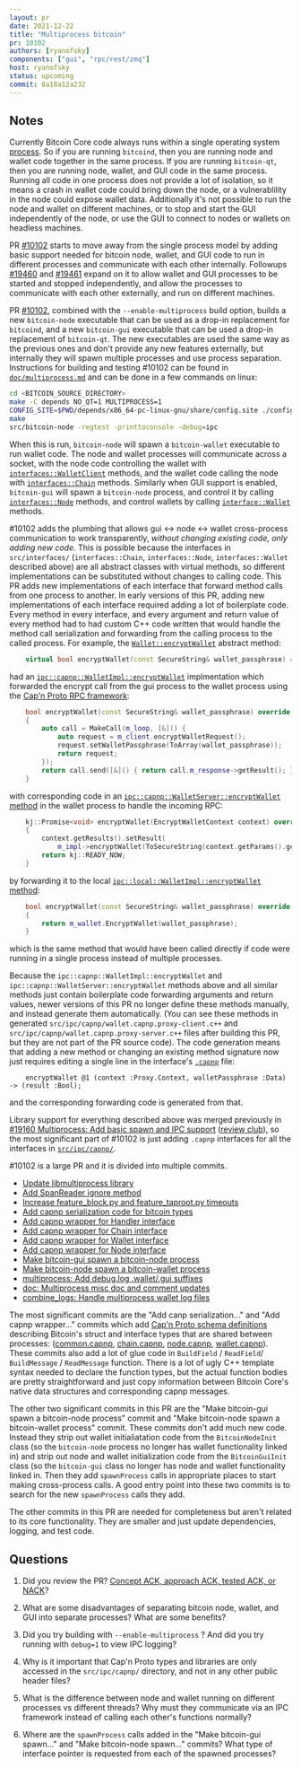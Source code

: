 ```yaml
---
layout: pr
date: 2021-12-22
title: "Multiprocess bitcoin"
pr: 10102
authors: [ryanofsky]
components: ["gui", "rpc/rest/zmq"]
host: ryanofsky
status: upcoming
commit: 8a18a12a232
---
```


## Notes

Currently Bitcoin Core code always runs within a single operating system
[process](https://en.wikipedia.org/wiki/Process_(computing)). So if you are
running `bitcoind`, then you are running node and wallet code together in the
same process. If you are running `bitcoin-qt`, then you are running node,
wallet, and GUI code in the same process. Running all code in one process does
not provide a lot of isolation, so it means a crash in wallet code could bring
down the node, or a vulnerablility in the node could expose wallet data.
Additionally it's not possible to run the node and wallet on different machines,
or to stop and start the GUI independently of the node, or use the GUI to
connect to nodes or wallets on headless machines.

PR [#10102](https://github.com/bitcoin/bitcoin/pull/10102) starts to move away
from the single process model by adding basic support needed for bitcoin node,
wallet, and GUI code to run in different processes and communicate with each
other internally. Followups
[#19460](https://github.com/bitcoin/bitcoin/pull/19460) and
[#19461](https://github.com/bitcoin/bitcoin/pull/19461) expand on it to allow
wallet and GUI processes to be started and stopped independently, and allow the
processes to communicate with each other externally, and run on different
machines.

PR [#10102](https://github.com/bitcoin/bitcoin/pull/10102), combined with the
`--enable-multiprocess` build option, builds a new `bitcoin-node` executable
that can be used as a drop-in replacement for `bitcoind`, and a new
`bitcoin-gui` executable that can be used a drop-in replacement of `bitcoin-qt`.
The new executables are used the same way as the previous ones and don't provide
any new features externally, but internally they will spawn multiple processes
and use process separation. Instructions for building and testing #10102 can be
found in
[`doc/multiprocess.md`](https://github.com/ryanofsky/bitcoin/blob/pr/ipc.168/doc/multiprocess.md#installation)
and can be done in a few commands on linux:

```bash
cd <BITCOIN_SOURCE_DIRECTORY>
make -C depends NO_QT=1 MULTIPROCESS=1
CONFIG_SITE=$PWD/depends/x86_64-pc-linux-gnu/share/config.site ./configure
make
src/bitcoin-node -regtest -printtoconsole -debug=ipc
```

When this is run, `bitcoin-node` will spawn a `bitcoin-wallet` executable to run
wallet code. The node and wallet processes will communicate across a socket,
with the node code controlling the wallet with
[`interfaces::WalletClient`](https://github.com/ryanofsky/bitcoin/blob/pr/ipc.168/src/interfaces/wallet.h#L310-L313)
methods, and the wallet code calling the node with
[`interfaces::Chain`](https://github.com/ryanofsky/bitcoin/blob/pr/ipc.168/src/interfaces/chain.h#L92)
methods. Similarly when GUI support is enabled, `bitcoin-gui` will spawn a
`bitcoin-node` process, and control it by calling
[`interfaces::Node`](https://github.com/ryanofsky/bitcoin/blob/pr/ipc.168/src/interfaces/node.h#L63-L64)
methods, and control wallets by calling
[`interface::Wallet`](https://github.com/ryanofsky/bitcoin/blob/pr/ipc.168/src/interfaces/wallet.h#L52-L53)
methods.

#10102 adds the plumbing that allows gui <-> node <-> wallet cross-process
communication to work transparently, *without changing existing code, only
adding new code*. This is possible because the interfaces in `src/interfaces/`
(`interfaces::Chain`, `interfaces::Node`, `interfaces::Wallet` described above)
are all abstract classes with virtual methods, so different implementations can
be substituted without changes to calling code. This PR adds new implementations
of each interface that forward method calls from one process to another. In
early versions of this PR, adding new implementations of each interface required
adding a lot of boilerplate code. Every method in every interface, and every
argument and return value of every method had to had custom C++ code written
that would handle the method call serialization and forwarding from the calling
process to the called process. For example, the
[`Wallet::encryptWallet`](https://github.com/ryanofsky/bitcoin/blob/pr/ipc.19/src/ipc/interfaces.h#L275)
abstract method:

```c++
    virtual bool encryptWallet(const SecureString& wallet_passphrase) = 0;
```

had an
[`ipc::capnp::WalletImpl::encryptWallet`](https://github.com/ryanofsky/bitcoin/blob/pr/ipc.19/src/ipc/capnp/interfaces.cpp#L205-L213)
implmentation which forwarded the encrypt call from the gui process to the
wallet process using the [Cap'n Proto RPC
framework](https://capnproto.org/cxxrpc.html):

```c++
    bool encryptWallet(const SecureString& wallet_passphrase) override
    {
        auto call = MakeCall(m_loop, [&]() {
            auto request = m_client.encryptWalletRequest();
            request.setWalletPassphrase(ToArray(wallet_passphrase));
            return request;
        });
        return call.send([&]() { return call.m_response->getResult(); });
    }
```

with corresponding code in an [`ipc::capnp::WalletServer::encryptWallet`
method](https://github.com/ryanofsky/bitcoin/blob/pr/ipc.19/src/ipc/capnp/server.cpp#L102-L107)
in the wallet process to handle the incoming RPC:

```c++
    kj::Promise<void> encryptWallet(EncryptWalletContext context) override
    {
        context.getResults().setResult(
            m_impl->encryptWallet(ToSecureString(context.getParams().getWalletPassphrase())));
        return kj::READY_NOW;
    }
```

by forwarding it to the local [`ipc::local::WalletImpl::encryptWallet`
method](https://github.com/ryanofsky/bitcoin/blob/pr/ipc.19/src/ipc/local/interfaces.cpp#L150-L153):

```c++
    bool encryptWallet(const SecureString& wallet_passphrase) override
    {
        return m_wallet.EncryptWallet(wallet_passphrase);
    }
```

which is the same method that would have been called directly if code were
running in a single process instead of multiple processes.

Because the `ipc::capnp::WalletImpl::encryptWallet` and
`ipc::capnp::WalletServer::encryptWallet` methods above and all similar methods
just contain boilerplate code forwarding arguments and return values, newer
versions of this PR no longer define these methods manually, and instead
generate them automatically. (You can see these methods in generated
`src/ipc/capnp/wallet.capnp.proxy-client.c++` and
`src/ipc/capnp/wallet.capnp.proxy-server.c++` files after building this PR, but
they are not part of the PR source code). The code generation means that adding
a new method or changing an existing method signature now just requires editing
a single line in the interface's
[`.capnp`](https://github.com/ryanofsky/bitcoin/blob/pr/ipc.168/src/ipc/capnp/wallet.capnp#L20)
file:

```capnproto
    encryptWallet @1 (context :Proxy.Context, walletPassphrase :Data) -> (result :Bool);
```

and the corresponding forwarding code is generated from that.

Library support for everything described above was merged previously in [#19160
Multiprocess: Add basic spawn and IPC
support](https://github.com/bitcoin/bitcoin/pull/19160) ([review
club](https://bitcoincore.reviews/19160)), so the most significant part of
#10102 is just adding `.capnp` interfaces for all the interfaces in
[`src/ipc/capnp/`](https://github.com/ryanofsky/bitcoin/tree/pr/ipc.168/src/ipc/capnp).

#10102 is a large PR and it is divided into multiple commits.

- [Update libmultiprocess library](https://github.com/bitcoin-core-review-club/bitcoin/commit/0d5a9187f53bd419c8e11a3388d08e690a78f8ec)
- [Add SpanReader ignore method](https://github.com/bitcoin-core-review-club/bitcoin/commit/bbb5c054d023fa840dcf57c818a5fb7c0ecaac17)
- [Increase feature_block.py and feature_taproot.py timeouts](https://github.com/bitcoin-core-review-club/bitcoin/commit/054909cffdb0c607321f8ef31d551a1d4f680b33)
- [Add capnp serialization code for bitcoin types](https://github.com/bitcoin-core-review-club/bitcoin/commit/b5f618f582499e15bd51883a102ad0e58beab033)
- [Add capnp wrapper for Handler interface](https://github.com/bitcoin-core-review-club/bitcoin/commit/36ed7095398c4811898aa1c3d3f8d42b63e4b432)
- [Add capnp wrapper for Chain interface](https://github.com/bitcoin-core-review-club/bitcoin/commit/b131a8005b41b8bf6866e7c4383f732fc6ddbfe6)
- [Add capnp wrapper for Wallet interface](https://github.com/bitcoin-core-review-club/bitcoin/commit/e944743422dda816ece691569602f0a2bb67a1a7)
- [Add capnp wrapper for Node interface](https://github.com/bitcoin-core-review-club/bitcoin/commit/8cfe45d5e0f54ce88e5278856b861f02f75af1b8)
- [Make bitcoin-gui spawn a bitcoin-node process](https://github.com/bitcoin-core-review-club/bitcoin/commit/11df1f8701f4f693b0c2fbdc0000649a625ec150)
- [Make bitcoin-node spawn a bitcoin-wallet process](https://github.com/bitcoin-core-review-club/bitcoin/commit/188de5680348dfb6993d4f8c0a43437eb1436ffd)
- [multiprocess: Add debug.log .wallet/.gui suffixes](https://github.com/bitcoin-core-review-club/bitcoin/commit/0f736c1f272c23a9ab1d3c0f915f1ba855c28d32)
- [doc: Multiprocess misc doc and comment updates](https://github.com/bitcoin-core-review-club/bitcoin/commit/794ede45a9e2dd685a564fc59e02d26e7287a78a)
- [combine_logs: Handle multiprocess wallet log files](https://github.com/bitcoin-core-review-club/bitcoin/commit/8a18a12a23277c64e2af05867607ed4471b1a692)

The most significant commits are the "Add canp serialization..." and "Add capnp
wrapper..." commits which add [Cap'n Proto schema
definitions](https://capnproto.org/language.html) describing Bitcoin's struct
and interface types that are shared between processes:
([common.capnp](https://github.com/ryanofsky/bitcoin/blob/pr/ipc.168/src/ipc/capnp/common.capnp),
[chain.capnp](https://github.com/ryanofsky/bitcoin/blob/pr/ipc.168/src/ipc/capnp/chain.capnp),
[node.capnp](https://github.com/ryanofsky/bitcoin/blob/pr/ipc.168/src/ipc/capnp/node.capnp),
[wallet.capnp](https://github.com/ryanofsky/bitcoin/blob/pr/ipc.168/src/ipc/capnp/wallet.capnp)).
These commits also add a lot of glue code in `BuildField` / `ReadField`/
`BuildMessage` / `ReadMessage` function. There is a lot of ugly C++ template
syntax needed to declare the function types, but the actual function bodies are
pretty straightforward and just copy information between Bitcoin Core's native
data structures and corresponding capnp messages.

The other two significant commits in this PR are the "Make bitcoin-gui spawn a
bitcoin-node process" commit and "Make bitcoin-node spawn a bitcoin-wallet
process" commit. These commits don't add much new code. Instead they strip out
wallet initialiatation code from the `BitcoinNodeInit` class (so the
`bitcoin-node` process no longer has wallet functionality linked in) and strip
out node and wallet initialization code from the `BitcoinGuiInit` class (so the
`bitcoin-gui` class no longer has node and wallet functionality linked in. Then
they add `spawnProcess` calls in appropriate places to start making
cross-process calls. A good entry point into these two commits is to search for
the new `spawnProcess` calls they add.

The other commits in this PR are needed for completeness but aren't related to
its core functionality. They are smaller and just update dependencies, logging,
and test code.

## Questions

1. Did you review the PR? [Concept ACK, approach ACK, tested ACK, or NACK](https://github.com/bitcoin/bitcoin/blob/master/CONTRIBUTING.md#peer-review)?

2. What are some disadvantages of separating bitcoin node, wallet, and GUI into separate processes?
   What are some benefits?

3. Did you try building with `--enable-multiprocess` ? And did you try running with `debug=1` to
   view IPC logging?

4. Why is it important that Cap'n Proto types and libraries are only accessed in the
   `src/ipc/capnp/` directory, and not in any other public header files?

5. What is the difference between node and wallet running on different processes vs different
   threads? Why must they communicate via an IPC framework instead of calling each other's functions
   normally?

6. Where are the `spawnProcess` calls added in the "Make bitcoin-gui spawn..." and "Make
   bitcoin-node spawn..." commits? What type of interface pointer is requested from each of the
   spawned processes?

<!--TODO logs after meeting
## Meeting Log

{% irc %}
{% endirc %}
-->
